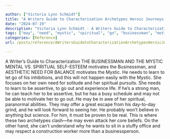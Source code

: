 ```yaml
---

author: ["Victoria Lynn Schmidt"]
title: "A Writers Guide to Characterization Archetypes Heroic Journeys and Other Elements of Dynamic Character Development - part0010_split_009.html"
date: "2024-07-19"
description: "Victoria Lynn Schmidt - A Writers Guide to Characterization Archetypes Heroic Journeys and Other Elements of Dynamic Character Development"
tags: ["may", "need", "mystic", "spiritual", "go", "businessman", "motivates", "learn", "assertive", "writer", "guide", "characterization", "mental", "v", "aesthetic", "balance", "let", "inhibition", "happen", "easily", "focus", "solitude", "pursuit", "experience", "life"]
categories: [Reference]
url: /posts/reference/AWritersGuidetoCharacterizationArchetypesHeroicJourneysandOtherElementsofDynamicCharacterDevelopment-part0010split009html

---
```



A Writer’s Guide to Characterization
 THE BUSINESSMAN AND THE MYSTIC
MENTAL VS. SPIRITUAL
SELF-ESTEEM motivates the Businessman, and AESTHETIC NEED FOR BALANCE motivates the Mystic. He needs to learn to let go of his inhibitions, and this will not happen easily with the Mystic. She focuses on her own need for solitude and her spiritual pursuits.
She needs to learn to be assertive, to go out and experience life. If he’s a strong man, he can teach her to be assertive, but he has a busy schedule and may not be able to motivate her to go out.
He may be in awe of her spiritual, paranormal abilities. They may offer a great escape from his day-to-day grind, and he will look forward to seeing her.
He probably won’t believe in anything but science. For him, it must be proven to be real. This is where these two archetypes clash—he may even attack her core beliefs. On the other hand, she can’t understand why he wants to sit in a stuffy office and may respect a construction worker more than a businessperson.
